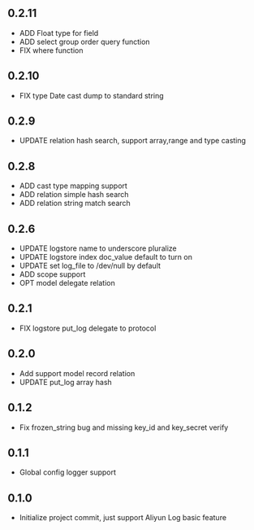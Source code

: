 ## 0.2.11

- ADD Float type for field
- ADD select group order query function
- FIX where function

## 0.2.10

- FIX type Date cast dump to standard string

## 0.2.9

- UPDATE relation hash search, support array,range and type casting

## 0.2.8

- ADD cast type mapping support
- ADD relation simple hash search
- ADD relation string match search

## 0.2.6

- UPDATE logstore name to underscore pluralize
- UPDATE logstore index doc_value default to turn on
- UPDATE set log_file to /dev/null by default
- ADD scope support
- OPT model delegate relation

## 0.2.1

- FIX logstore put_log delegate to protocol

## 0.2.0

- Add support model record relation
- UPDATE put_log array hash

## 0.1.2

- Fix frozen_string bug and missing key_id and key_secret verify

## 0.1.1

- Global config logger support

## 0.1.0

- Initialize project commit, just support Aliyun Log basic feature
